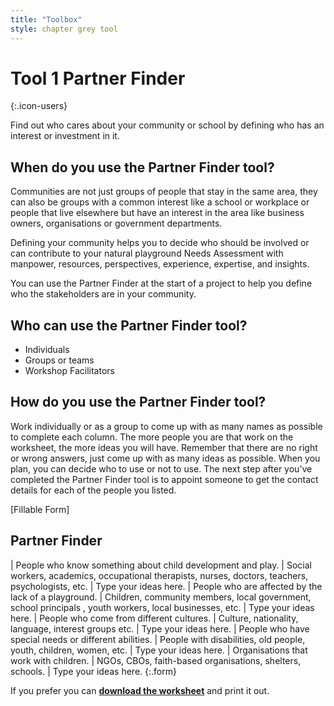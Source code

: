 ```yaml
---
title: "Toolbox"
style: chapter grey tool
---
```


# **Tool 1** Partner Finder
{:.icon-users}

Find out who cares about your community or school by defining who has an interest or investment in it.

## When do you use the Partner Finder tool?

Communities are not just groups of people that stay in the same area, they can also be groups with a common interest like a school or workplace or people that live elsewhere but have an interest in the area like business owners, organisations or government departments.

Defining your community helps you to decide who should be involved or can contribute to your natural playground Needs Assessment with manpower, resources, perspectives, experience, expertise, and insights.

You can use the Partner Finder at the start of a project to help you define who the stakeholders are in your community.

## Who can use the Partner Finder tool?

-   Individuals
-   Groups or teams
-   Workshop Facilitators

## How do you use the Partner Finder tool?

Work individually or as a group to come up with as many names as possible to complete each column. The more people you are that work on the worksheet, the more ideas you will have. Remember that there are no right or wrong answers, just come up with as many ideas as possible. When you plan, you can decide who to use or not to use. The next step after you’ve completed the Partner Finder tool is to appoint someone to get the contact details for each of the people you listed.

[Fillable Form]

## Partner Finder

| People who know something about child development and play. | Social workers, academics, occupational therapists, nurses, doctors, teachers, psychologists, etc. | Type your ideas here.
| People who are affected by the lack of a playground. | Children, community members, local government, school principals , youth workers, local businesses, etc. | Type your ideas here.
| People who come from different cultures. | Culture, nationality, language, interest groups etc. | Type your ideas here.
| People who have special needs or different abilities. | People with disabilities, old people, youth, children, women, etc. | Type your ideas here.
| Organisations that work with children. | NGOs, CBOs, faith-based organisations, shelters, schools. | Type your ideas here.
{:.form}

If you prefer you can [**download the worksheet**](AW-partner-finder) and print it out.

